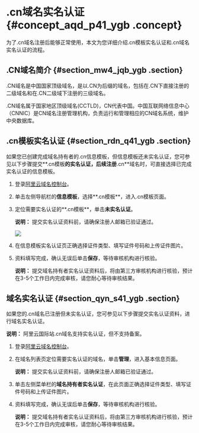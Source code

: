 # .cn域名实名认证 {#concept_aqd_p41_ygb .concept}

为了.cn域名注册后能够正常使用，本文为您详细介绍.cn模板实名认证和.cn域名实名认证的流程。

## .CN域名简介 {#section_mw4_jqb_ygb .section}

.CN域名是中国国家顶级域名，是以.CN为后缀的域名，包括在.CN下直接注册的二级域名和在.CN二级域下注册的三级域名。

.CN域名属于国家地区顶级域名\(CCTLD\)，CN代表中国。中国互联网络信息中心（CNNIC）是CN域名注册管理机构，负责运行和管理相应的CN域名系统，维护中央数据库。

## .cn模板实名认证 {#section_rdn_q41_ygb .section}

如果您已创建完成域名持有者的.cn信息模板，但信息模板还未实名认证，您可参见以下步骤提交**.cn模板**的实名认证，后续注册**.cn**域名时，可直接选择已完成实名认证的信息模板。

1.  登录[阿里云域名控制台](https://dc.console.aliyun.com/)。
2.  单击左侧导航栏的**信息模板**，选择**.cn模板**，进入.cn模板页面。
3.  定位需要实名认证的**.cn模板**，单击**未实名认证**。

    **说明：** 提交实名认证资料前，请确保注册人邮箱已验证通过。

    ![](http://static-aliyun-doc.oss-cn-hangzhou.aliyuncs.com/assets/img/133896/155135078939773_zh-CN.png)

4.  在信息模板实名认证页正确选择证件类型、填写证件号码和上传证件图片。
5.  资料填写完成，确认无误后单击**保存**，等待审核机构进行核验。

    **说明：** 提交域名持有者实名认证资料后，将由第三方审核机构进行核验，预计在3-5个工作日内完成审核，请您耐心等待审核结果。


## 域名实名认证 {#section_qyn_s41_ygb .section}

如果您的.cn域名已注册但未实名认证，您可参见以下步骤提交实名认证资料，进行域名实名认证。

**说明：** 阿里云国际站.cn域名支持实名认证，但不支持备案。

1.  登录[阿里云域名控制台](https://dc.console.aliyun.com/)。
2.  在域名列表页定位需要实名认证的域名，单击**管理**，进入基本信息页面。

    **说明：** 提交实名认证资料前，请确保注册人邮箱已验证通过。

3.  单击左侧菜单栏的**域名持有者实名认证**，在此页面正确选择证件类型、填写证件号码和上传证件图片。
4.  资料填写完成，确认无误后单击**保存**，等待审核机构进行核验。

    **说明：** 提交域名持有者实名认证资料后，将由第三方审核机构进行核验，预计在3-5个工作日内完成审核，请您耐心等待审核结果。


